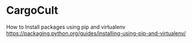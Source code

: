 # CargoCult

How to Install packages using pip and virtualenv https://packaging.python.org/guides/installing-using-pip-and-virtualenv/
